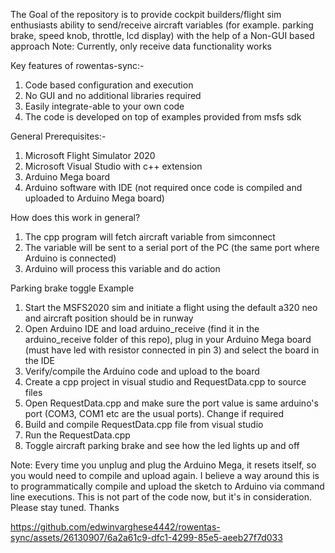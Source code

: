 The Goal of the repository is to provide cockpit builders/flight sim enthusiasts ability to send/receive aircraft variables (for example. parking brake, speed knob, throttle, lcd display) with the help of a Non-GUI based approach
Note: Currently, only receive data functionality works

Key features of rowentas-sync:-
1. Code based configuration and execution
2. No GUI and no additional libraries required
3. Easily integrate-able to your own code
4. The code is developed on top of examples provided from msfs sdk

General Prerequisites:-
1. Microsoft Flight Simulator 2020
2. Microsoft Visual Studio with c++ extension
3. Arduino Mega board
4. Arduino software with IDE (not required once code is compiled and uploaded to Arduino Mega board)

How does this work in general?
1. The cpp program will fetch aircraft variable from simconnect
2. The variable will be sent to a serial port of the PC (the same port where Arduino is connected)
3. Arduino will process this variable and do action

Parking brake toggle Example
1. Start the MSFS2020 sim and initiate a flight using the default a320 neo and aircraft position should be in runway 
2. Open Arduino IDE and load arduino_receive (find it in the arduino_receive folder of this repo), plug in your Arduino Mega board (must have led with resistor connected in pin 3) and select the board in the IDE
3. Verify/compile the Arduino code and upload to the board
4. Create a cpp project in visual studio and RequestData.cpp to source files
5. Open RequestData.cpp and make sure the port value is same arduino's port (COM3, COM1 etc are the usual ports). Change if required
6. Build and compile RequestData.cpp file from visual studio
7. Run the RequestData.cpp
8. Toggle aircraft parking brake and see how the led lights up and off

Note: Every time you unplug and plug the Arduino Mega, it resets itself, so you would need to compile and upload again. I believe a way around this is to programmatically compile and upload the sketch to Arduino via command line executions. This is not part of the code now, but it's in consideration. Please stay tuned. Thanks



https://github.com/edwinvarghese4442/rowentas-sync/assets/26130907/6a2a61c9-dfc1-4299-85e5-aeeb27f7d033

